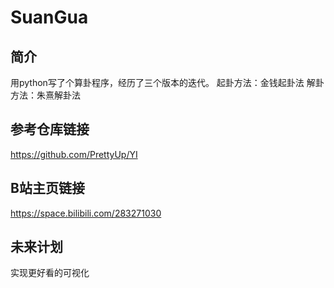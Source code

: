 # SuanGua
## 简介
用python写了个算卦程序，经历了三个版本的迭代。
起卦方法：金钱起卦法
解卦方法：朱熹解卦法

## 参考仓库链接
https://github.com/PrettyUp/YI

## B站主页链接

https://space.bilibili.com/283271030

## 未来计划
实现更好看的可视化
